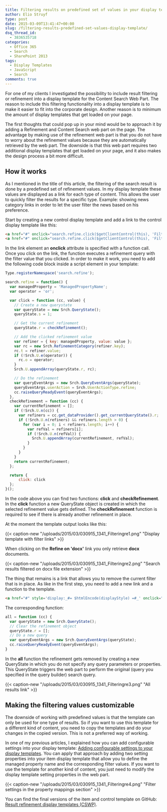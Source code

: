 ```yaml
---
title: Filtering results on predefined set of values in your display template
author: Elio Struyf
type: post
date: 2015-03-09T13:41:47+00:00
slug: /filtering-results-predefined-set-values-display-template/
dsq_thread_id:
  - 3836535718
categories:
  - Office 365
  - Search
  - SharePoint 2013
tags:
  - Display Templates
  - JavaScript
  - Search
comments: true
---
```


For one of my clients I investigated the possibility to include result filtering or refinement into a display template for the Content Search Web Part. The reason to include this filtering functionality into a display template is to make it easier to fit into the corporate design. Another reason is to minimum the amount of display templates that get loaded on your page.

The first thoughts that could pop up in your mind would be to approach it by adding a Refinement and Content Search web part on the page. The advantage by making use of the refinement web part is that you do not have to worry about the refinement values because they are automatically retrieved by the web part. The downside is that this web part requires two additional display templates that get loaded on your page, and it also makes the design process a bit more difficult.

## How it works

As I mentioned in the title of this article, the filtering of the search result is done by a predefined set of refinement values. In my display template these values are displayed as a link for each type of content. This allows the user to quickly filter the results for a specific type. Example: showing news category links in order to let the user filter the news based on his preference.

Start by creating a new control display template and add a link to the control display template like this:

```html
<a href="#" onclick="search.refine.click($getClientControl(this), 'Filter value 1');return false;" title="Refine on 'Filter value 1'">Refine on 'Filter value 1'</a> - 
<a href="#" onclick="search.refine.click($getClientControl(this), 'Filter value 2');return false;" title="Refine on 'Filter value 2'">Refine on 'Filter value 2'</a>
```

In the link element an **onclick** attribute is specified with a function call. Once you click on the link, the function executes a refinement query with the filter value that you clicked. In order to make it work, you need to add the following code block inside a script element in your template:

```JavaScript
Type.registerNamespace('search.refine');

search.refine = function() {
  var managedProperty = 'ManagedPropertyName';
  var operator = 'or';

  var click = function (cc, value) {
    // Create a new querystate
    var queryState = new Srch.QueryState();
    queryState.s = 1;

    // Get the current refinement
    queryState.r = checkRefinement();

    // Add the clicked refinement value
    var refiner = { key: managedProperty, value: value };
    var rc = new Srch.RefinementCategory(refiner.key);
    rc.t = refiner.value;
    if (!Srch.U.e(operator)) {
      rc.o = operator;
    }
    Srch.U.appendArray(queryState.r, rc);

    // Do the refinement
    var queryEventArgs = new Srch.QueryEventArgs(queryState);
    queryEventArgs.userAction = Srch.UserActionType.refine;
    cc.raiseQueryReadyEvent(queryEventArgs);
  },
  checkRefinement = function (cc) {
    var currentRefinement = [];
    if (!Srch.U.n(cc)) {
      var refiners = cc.get_dataProvider().get_currentQueryState().r;
      if (!Srch.U.n(refiners) && refiners.length > 0) {
        for (var i = 0; i < refiners.length; i++) {
          var refVal = refiners[i];
          if (!Srch.U.n(refVal)) {
            Srch.U.appendArray(currentRefinement, refVal);
          }
        }
      }
    }
    return currentRefinement;
  };

  return {
      click: click
  };
}();
```

In the code above you can find two functions: **click** and **checkRefinement**. In the **click** function a new QueryState object is created in which the selected refinement value gets defined. The **checkRefinement** function is required to see if there is already another refinement in place.

At the moment the template output looks like this:

{{< caption-new "/uploads/2015/03/030915_1341_Filteringre1.png" "Display template with filter links" >}}

When clicking on the **Refine on 'docx'** link you only retrieve **docx** documents.

{{< caption-new "/uploads/2015/03/030915_1341_Filteringre2.png" "Search results filtered on docx file extension" >}}

The thing that remains is a link that allows you to remove the current filter that is in place. As like in the first step, you need to add a new link and a function to the template.

```html
<a href="#" style='display:_#= $htmlEncode(displayStyle) =#_' onclick="search.refine.all($getClientControl(this));return false;" title="Refine results">All results</a>
```

The corresponding function:

```JavaScript
all = function (cc) {
  var queryState = new Srch.QueryState();
  // Clear the refinement object
  queryState.r = [];
  // Do a new query
  var queryEventArgs = new Srch.QueryEventArgs(queryState);
  cc.raiseQueryReadyEvent(queryEventArgs);
}
```

In the **all** function the refinement gets removed by creating a new QueryState in which you do not specify any query parameters or properties. This QueryState triggers the web part to perform the original (query you specified in the query builder) search query.

{{< caption-new "/uploads/2015/03/030915_1341_Filteringre3.png" "All results link" >}}

## Making the filtering values customizable

The downside of working with predefined values is that the template can only be used for one type of results. So if you want to use this template for a different kind of content, you need to copy the templates and do your changes in the copied version. This is not a preferred way of working.

In one of my previous articles, I explained how you can add configurable settings into your display template: [Adding configurable settings to your display templates](https://www.eliostruyf.com/adding-configurable-settings-display-templates/). You can apply that approach by adding two setting properties into your item display template that allow you to define the managed property name and the corresponding filter values. If you want to use the template for another kind of content, you just need to modify the display template setting properties in the web part.

{{< caption-new "/uploads/2015/03/030915_1341_Filteringre4.png" "Filter settings in the property mappings section" >}}

You can find the final versions of the item and control template on GitHub: [Result refinement display templates (CSWP)](https://github.com/SPCSR/DisplayTemplates/tree/master/Search%20Display%20Templates/Result%20refinement%20display%20templates%20(CSWP) "Result refinement display templates - CSWP").